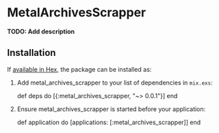 # MetalArchivesScrapper

**TODO: Add description**

## Installation

If [available in Hex](https://hex.pm/docs/publish), the package can be installed as:

  1. Add metal_archives_scrapper to your list of dependencies in `mix.exs`:

        def deps do
          [{:metal_archives_scrapper, "~> 0.0.1"}]
        end

  2. Ensure metal_archives_scrapper is started before your application:

        def application do
          [applications: [:metal_archives_scrapper]]
        end

